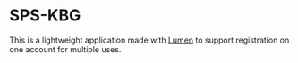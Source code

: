 # SPS-KBG

This is a lightweight application made with [Lumen](https://lumen.laravel.com/) to support
registration on one account for multiple uses.
